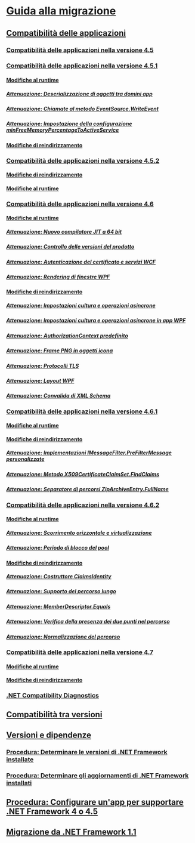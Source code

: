 # [Guida alla migrazione](index.md)
## [Compatibilità delle applicazioni](application-compatibility.md)
### [Compatibilità delle applicazioni nella versione 4.5](application-compatibility-in-the-net-framework-4-5.md)
### [Compatibilità delle applicazioni nella versione 4.5.1](application-compatibility-in-the-net-framework-4-5-1.md)
#### [Modifiche al runtime](runtime-changes-in-the-net-framework-4-5-1.md)
##### [Attenuazione: Deserializzazione di oggetti tra domini app](mitigation-deserialization-of-objects-across-app-domains.md)
##### [Attenuazione: Chiamate al metodo EventSource.WriteEvent](mitigation-eventsource-writeevent-method-calls.md)
##### [Attenuazione: Impostazione della configurazione minFreeMemoryPercentageToActiveService](mitigation-minfreememorypercentagetoactiveservice-configuration-setting.md)
#### [Modifiche di reindirizzamento](retargeting-changes-in-the-net-framework-4-5-1.md)
### [Compatibilità delle applicazioni nella versione 4.5.2](application-compatibility-in-the-net-framework-4-5-2.md)
#### [Modifiche di reindirizzamento](retargeting-changes-in-the-net-framework-4-5-2.md)
#### [Modifiche al runtime](runtime-changes-in-the-net-framework-4-5-2.md)
### [Compatibilità delle applicazioni nella versione 4.6](application-compatibility-in-the-net-framework-4-6.md)
#### [Modifiche al runtime](runtime-changes-in-the-net-framework-4-6.md)
##### [Attenuazione: Nuovo compilatore JIT a 64 bit](mitigation-new-64-bit-jit-compiler.md)
##### [Attenuazione: Controllo delle versioni del prodotto](mitigation-product-versioning.md)
##### [Attenuazione: Autenticazione del certificato e servizi WCF](mitigation-wcf-services-and-certificate-authentication.md)
##### [Attenuazione: Rendering di finestre WPF](mitigation-wpf-window-rendering.md)
#### [Modifiche di reindirizzamento](retargeting-changes-in-the-net-framework-4-6.md)
##### [Attenuazione: Impostazioni cultura e operazioni asincrone](mitigation-culture-and-asynchronous-operations.md)
##### [Attenuazione: Impostazioni cultura e operazioni asincrone in app WPF](mitigation-culture-and-dispatcher-operations-in-wpf-apps.md)
##### [Attenuazione: AuthorizationContext predefinito](mitigation-default-authorizationcontext.md)
##### [Attenuazione: Frame PNG in oggetti icona](mitigation-png-frames-in-icon-objects.md)
##### [Attenuazione: Protocolli TLS](mitigation-tls-protocols.md)
##### [Attenuazione: Layout WPF](mitigation-wpf-layout.md)
##### [Attenuazione: Convalida di XML Schema](mitigation-xml-schema-validation.md)
### [Compatibilità delle applicazioni nella versione 4.6.1](application-compatibility-in-the-net-framework-4-6-1.md)
#### [Modifiche al runtime](runtime-changes-in-the-net-framework-4-6-1.md)
#### [Modifiche di reindirizzamento](retargeting-changes-in-the-net-framework-4-6-1.md)
##### [Attenuazione: Implementazioni IMessageFilter.PreFilterMessage personalizzate](mitigation-custom-imessagefilter-prefiltermessage-implementations.md)
##### [Attenuazione: Metodo X509CertificateClaimSet.FindClaims](mitigation-x509certificateclaimset-findclaims-method.md)
##### [Attenuazione: Separatore di percorsi ZipArchiveEntry.FullName](mitigation-ziparchiveentry-fullname-path-separator.md)
### [Compatibilità delle applicazioni nella versione 4.6.2](application-compatibility-in-the-net-framework-4-6-2.md)
#### [Modifiche al runtime](runtime-changes-in-the-net-framework-4-6-2.md)
##### [Attenuazione: Scorrimento orizzontale e virtualizzazione](mitigation-horizontal-scrolling-and-virtualization.md)
##### [Attenuazione: Periodo di blocco del pool](mitigation-pool-blocking-period.md)
#### [Modifiche di reindirizzamento](retargeting-changes-in-the-net-framework-4-6-2.md)
##### [Attenuazione: Costruttore ClaimsIdentity](mitigation-claimsidentity-constructor.md)
##### [Attenuazione: Supporto del percorso lungo](mitigation-long-path-support.md)
##### [Attenuazione: MemberDescriptor.Equals](mitigation-memberdescriptor-equals.md)
##### [Attenuazione: Verifica della presenza dei due punti nel percorso](mitigation-path-colon-checks.md)
##### [Attenuazione: Normalizzazione del percorso](mitigation-path-normalization.md)
### [Compatibilità delle applicazioni nella versione 4.7](application-compatibility-in-the-net-framework-4-7.md)
#### [Modifiche al runtime](runtime-changes-in-the-net-framework-4-7.md)
#### [Modifiche di reindirizzamento](retargeting-changes-in-the-net-framework-4-7.md)
### [.NET Compatibility Diagnostics](net-compatibility-diagnostics.md)
## [Compatibilità tra versioni](version-compatibility.md)
## [Versioni e dipendenze](versions-and-dependencies.md)
### [Procedura: Determinare le versioni di .NET Framework installate](how-to-determine-which-versions-are-installed.md)
### [Procedura: Determinare gli aggiornamenti di .NET Framework installati](how-to-determine-which-net-framework-updates-are-installed.md)
## [Procedura: Configurare un'app per supportare .NET Framework 4 o 4.5](how-to-configure-an-app-to-support-net-framework-4-or-4-5.md)
## [Migrazione da .NET Framework 1.1](migrating-from-the-net-framework-1-1.md)
